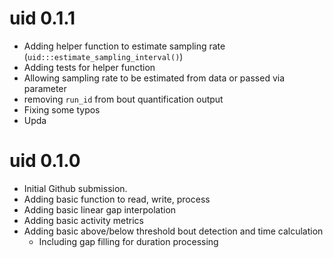 # uid 0.1.1

* Adding helper function to estimate sampling rate (`uid:::estimate_sampling_interval()`)
* Adding tests for helper function
* Allowing sampling rate to be estimated from data or passed via parameter
* removing `run_id` from bout quantification output
* Fixing some typos
* Upda

# uid 0.1.0

* Initial Github submission.
* Adding basic function to read, write, process
* Adding basic linear gap interpolation
* Adding basic activity metrics
* Adding basic above/below threshold bout detection and time calculation
  * Including gap filling for duration processing
